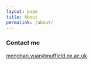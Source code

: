 ```yaml
---
layout: page
title: About
permalink: /about/
---
```


### Contact me

[menghan.yuan@nuffield.ox.ac.uk](mailto:menghan.yuan@nuffield.ox.ac.uk)
